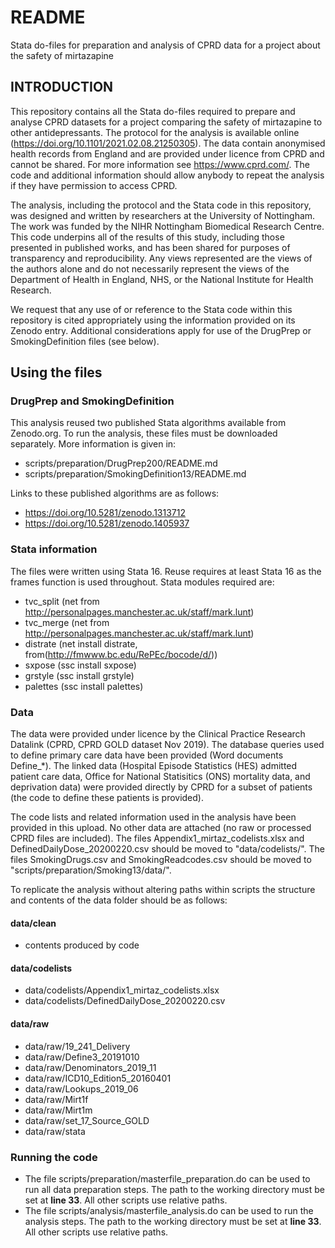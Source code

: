 # README
Stata do-files for preparation and analysis of CPRD data for a project about the safety of mirtazapine

## INTRODUCTION
This repository contains all the Stata do-files required to prepare and analyse CPRD datasets for a project comparing the safety of mirtazapine to other antidepressants. The protocol for the analysis is available online (https://doi.org/10.1101/2021.02.08.21250305). The data contain anonymised health records from England and are provided under licence from CPRD and cannot be shared. For more information see https://www.cprd.com/. The code and additional information should allow anybody to repeat the analysis if they have permission to access CPRD.

The analysis, including the protocol and the Stata code in this repository, was designed and written by researchers at the University of Nottingham. The work was funded by the NIHR Nottingham Biomedical Research Centre. This code underpins all of the results of this study, including those presented in published works, and has been shared for purposes of transparency and reproducibility. Any views represented are the views of the authors alone and do not necessarily represent the views of the Department of Health in England, NHS, or the National Institute for Health Research.

We request that any use of or reference to the Stata code within this repository is cited appropriately using the information provided on its Zenodo entry. Additional considerations apply for use of the DrugPrep or SmokingDefinition files (see below).


## Using the files
### DrugPrep and SmokingDefinition
This analysis reused two published Stata algorithms available from Zenodo.org. To run the analysis, these files must be downloaded separately. More information is given in:
- scripts/preparation/DrugPrep200/README.md
- scripts/preparation/SmokingDefinition13/README.md

Links to these published algorithms are as follows:
- https://doi.org/10.5281/zenodo.1313712
- https://doi.org/10.5281/zenodo.1405937

### Stata information
The files were written using Stata 16. Reuse requires at least Stata 16 as the frames function is used throughout.
Stata modules required are:
- tvc_split (net from http://personalpages.manchester.ac.uk/staff/mark.lunt)
- tvc_merge (net from http://personalpages.manchester.ac.uk/staff/mark.lunt)
- distrate (net install distrate, from(http://fmwww.bc.edu/RePEc/bocode/d/))
- sxpose (ssc install sxpose)
- grstyle (ssc install grstyle)
- palettes (ssc install palettes)

### Data
The data were provided under licence by the Clinical Practice Research Datalink (CPRD, CPRD GOLD dataset Nov 2019). The database queries used to define primary care data have been provided (Word documents Define_*). The linked data (Hospital Episode Statistics (HES) admitted patient care data, Office for National Statisitics (ONS) mortality data, and deprivation data) were provided directly by CPRD for a subset of patients (the code to define these patients is provided).

The code lists and related information used in the analysis have been provided in this upload. No other data are attached (no raw or processed CPRD files are included). The files Appendix1_mirtaz_codelists.xlsx and DefinedDailyDose_20200220.csv should be moved to "data/codelists/". The files SmokingDrugs.csv and SmokingReadcodes.csv should be moved to "scripts/preparation/Smoking13/data/".

To replicate the analysis without altering paths within scripts the structure and contents of the data folder should be as follows:

#### data/clean
- contents produced by code

#### data/codelists
- data/codelists/Appendix1_mirtaz_codelists.xlsx
- data/codelists/DefinedDailyDose_20200220.csv

#### data/raw
- data/raw/19_241_Delivery
- data/raw/Define3_20191010
- data/raw/Denominators_2019_11
- data/raw/ICD10_Edition5_20160401
- data/raw/Lookups_2019_06
- data/raw/Mirt1f
- data/raw/Mirt1m
- data/raw/set_17_Source_GOLD
- data/raw/stata


### Running the code
- The file scripts/preparation/masterfile_preparation.do can be used to run all data preparation steps. The path to the working directory must be set at **line 33**. All other scripts use relative paths.
- The file scripts/analysis/masterfile_analysis.do can be used to run the analysis steps. The path to the working directory must be set at **line 33**. All other scripts use relative paths.
